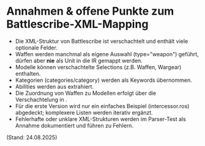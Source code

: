 # Annahmen & offene Punkte zum Battlescribe-XML-Mapping

- Die XML-Struktur von Battlescribe ist verschachtelt und enthält viele optionale Felder.
- Waffen werden manchmal als eigene Auswahl (type="weapon") geführt, dürfen aber **nie** als Unit in die IR gemappt werden.
- Modelle können verschachtelte Selections (z.B. Waffen, Wargear) enthalten.
- Kategorien (categories/category) werden als Keywords übernommen.
- Abilities werden aus <rules> extrahiert.
- Die Zuordnung von Waffen zu Modellen erfolgt über die Verschachtelung in <selections>.
- Für die erste Version wird nur ein einfaches Beispiel (intercessor.ros) abgedeckt; komplexere Listen werden iterativ ergänzt.
- Fehlerhafte oder unklare XML-Strukturen werden im Parser-Test als Annahme dokumentiert und führen zu Fehlern.

(Stand: 24.08.2025)
